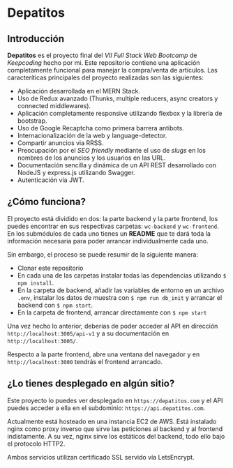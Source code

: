 # Depatitos


## Introducción

**Depatitos** es el proyecto final del *VII Full Stack Web Bootcamp* de *Keepcoding* hecho por mi. Este repositorio contiene una aplicación completamente funcional para manejar la compra/venta de artículos. Las caracteríticas principales del proyecto realizadas son las siguientes:

* Aplicación desarrollada en el MERN Stack.
* Uso de Redux avanzado (Thunks, multiple reducers, async creators y connected middlewares).
* Aplicación completamente responsive utilizando flexbox y la librería de bootstrap.
* Uso de Google Recaptcha como primera barrera antibots.
* Internacionalización de la web y language-detector.
* Compartir anuncios via RRSS.
* Preocupación por el *SEO friendly* mediante el uso de *slugs* en los nombres de los anuncios y los usuarios en las URL.
* Documentación sencilla y dinámica de un API REST desarrollado con NodeJS y express.js utilizando Swagger.
* Autenticación vía JWT.

## ¿Cómo funciona?

El proyecto está dividido en dos: la parte backend y la parte frontend, los puedes encontrar en sus respectivas carpetas: `wc-backend` y `wc-frontend`. En los submódulos de cada uno tienes un **README** que te dará toda la información necesaria para poder arrancar individualmente cada uno.

Sin embargo, el proceso se puede resumir de la siguiente manera:

* Clonar este repositorio
* En cada una de las carpetas instalar todas las dependencias utilizando `$ npm install`.
* En la carpeta de backend, añadir las variables de entorno en un archivo `.env`, instalar los datos de muestra con `$ npm run db_init` y arrancar el backend con `$ npm start`.
* En la carpeta de frontend, arrancar directamente con `$ npm start`

Una vez hecho lo anterior, deberías de poder acceder al API en dirección `http://localhost:3005/api-v1` y a su documentación en `http://localhost:3005/`.

Respecto a la parte frontend, abre una ventana del navegador y en `http://localhost:3000` tendrás el frontend arrancado.

## ¿Lo tienes desplegado en algún sitio?

Este proyecto lo puedes ver desplegado en `https://depatitos.com` y el API puedes acceder a ella en el subdominio: `https://api.depatitos.com`.

Actualmente está hosteado en una instancia EC2 de AWS. Está instalado nginx como proxy inverso que sirve las peticiones al backend y al frontend indistamente. A su vez, nginx sirve los estáticos del backend, todo ello bajo el protocolo HTTP2.

Ambos servicios utilizan certificado SSL servido vía LetsEncrypt.
